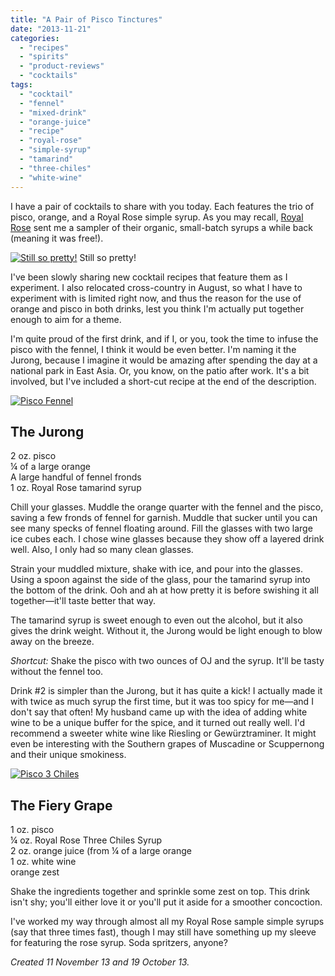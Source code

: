 ```yaml
---
title: "A Pair of Pisco Tinctures"
date: "2013-11-21"
categories:
  - "recipes"
  - "spirits"
  - "product-reviews"
  - "cocktails"
tags:
  - "cocktail"
  - "fennel"
  - "mixed-drink"
  - "orange-juice"
  - "recipe"
  - "royal-rose"
  - "simple-syrup"
  - "tamarind"
  - "three-chiles"
  - "white-wine"
---
```


I have a pair of cocktails to share with you today. Each features the trio of pisco, orange, and a Royal Rose simple syrup. As you may recall, [Royal Rose](http://www.royalrosesyrups.com/) sent me a sampler of their organic, small-batch syrups a while back (meaning it was free!).




<div class="caption">

[![Still so pretty!](http://s3.amazonaws.com/thegourmez-wpmedia/2013/10/royal-rose-syrups.jpg)](http://www.thegourmez.com/2013/10/topo-piedmont-gin/royal-rose-syrups/) Still so pretty!</div>


I've been slowly sharing new cocktail recipes that feature them as I experiment. I also relocated cross-country in August, so what I have to experiment with is limited right now, and thus the reason for the use of orange and pisco in both drinks, lest you think I'm actually put together enough to aim for a theme.

I'm quite proud of the first drink, and if I, or you, took the time to infuse the pisco with the fennel, I think it would be even better. I'm naming it the Jurong, because I imagine it would be amazing after spending the day at a national park in East Asia. Or, you know, on the patio after work. It's a bit involved, but I've included a short-cut recipe at the end of the description.

[![Pisco Fennel](http://s3.amazonaws.com/thegourmez-wpmedia/2013/11/Pisco-Fennel-497x500.jpg)](http://www.thegourmez.com/2013/11/a-pair-of-pisco-tinctures/pisco-fennel/)

## The Jurong

2 oz. pisco\
¼ of a large orange\
A large handful of fennel fronds\
1 oz. Royal Rose tamarind syrup

Chill your glasses. Muddle the orange quarter with the fennel and the pisco, saving a few fronds of fennel for garnish. Muddle that sucker until you can see many specks of fennel floating around. Fill the glasses with two large ice cubes each. I chose wine glasses because they show off a layered drink well. Also, I only had so many clean glasses. 

Strain your muddled mixture, shake with ice, and pour into the glasses. Using a spoon against the side of the glass, pour the tamarind syrup into the bottom of the drink. Ooh and ah at how pretty it is before swishing it all together—it'll taste better that way.

The tamarind syrup is sweet enough to even out the alcohol, but it also gives the drink weight. Without it, the Jurong would be light enough to blow away on the breeze.

_Shortcut:_ Shake the pisco with two ounces of OJ and the syrup. It'll be tasty without the fennel too.

Drink #2 is simpler than the Jurong, but it has quite a kick! I actually made it with twice as much syrup the first time, but it was too spicy for me—and I don't say that often! My husband came up with the idea of adding white wine to be a unique buffer for the spice, and it turned out really well. I'd recommend a sweeter white wine like Riesling or Gewürztraminer. It might even be interesting with the Southern grapes of Muscadine or Scuppernong and their unique smokiness.

[![Pisco 3 Chiles](http://s3.amazonaws.com/thegourmez-wpmedia/2013/11/Pisco-3-Chiles.jpg)](http://www.thegourmez.com/2013/11/a-pair-of-pisco-tinctures/pisco-3-chiles/)

## The Fiery Grape

1 oz. pisco\
¼ oz. Royal Rose Three Chiles Syrup\
2 oz. orange juice (from ¼ of a large orange\
1 oz. white wine\
orange zest

Shake the ingredients together and sprinkle some zest on top. This drink isn't shy; you'll either love it or you'll put it aside for a smoother concoction.

I've worked my way through almost all my Royal Rose sample simple syrups (say that three times fast), though I may still have something up my sleeve for featuring the rose syrup. Soda spritzers, anyone?

_Created 11 November 13 and 19 October 13._
